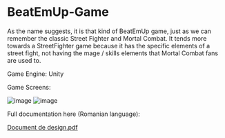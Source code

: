 # BeatEmUp-Game
As the name suggests, it is that kind of BeatEmUp game, just as we can remember the classic Street Fighter and Mortal Combat. It tends more towards a StreetFighter game because it has the specific elements of a street fight, not having the mage / skills elements that Mortal Combat fans are used to.

Game Engine: Unity

Game Screens:

![image](https://user-images.githubusercontent.com/52401139/134723350-f0367056-91f0-4960-ae0f-47ff38e8cc6b.png)
![image](https://user-images.githubusercontent.com/52401139/134723414-61c5a2ef-a914-4960-b029-3e659d92b789.png)

Full documentation here (Romanian language):

[Document de design.pdf](https://github.com/robert1564/BeatEmUp-Game/files/7227782/Document.de.design.pdf)
